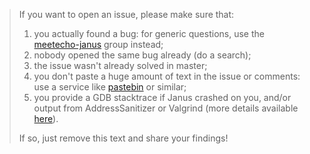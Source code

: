 > If you want to open an issue, please make sure that:
>
> 1. you actually found a bug: for generic questions, use the [meetecho-janus](http://groups.google.com/d/forum/meetecho-janus) group instead;
> 2. nobody opened the same bug already (do a search);
> 3. the issue wasn't already solved in master;
> 4. you don't paste a huge amount of text in the issue or comments: use a service like [pastebin](http://pastebin.com/) or similar;
> 5. you provide a GDB stacktrace if Janus crashed on you, and/or output from AddressSanitizer or Valgrind (more details available [here](http://janus.conf.meetecho.com/docs/debug.html)).
>
> If so, just remove this text and share your findings!
